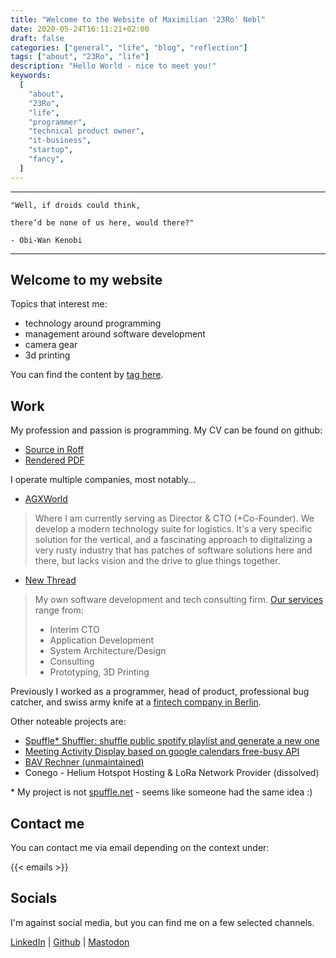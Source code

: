 ```yaml
---
title: "Welcome to the Website of Maximilian '23Ro' Nebl"
date: 2020-05-24T16:11:21+02:00
draft: false
categories: ["general", "life", "blog", "reflection"]
tags: ["about", "23Ro", "life"]
description: "Hello World - nice to meet you!"
keywords:
  [
    "about",
    "23Ro",
    "life",
    "programmer",
    "technical product owner",
    "it-business",
    "startup",
    "fancy",
  ]
---
```


---

```JS
"Well, if droids could think,

there’d be none of us here, would there?"

- Obi-Wan Kenobi
```

---

## Welcome to my website

Topics that interest me:

- technology around programming
- management around software development
- camera gear
- 3d printing

You can find the content by [tag here](/tags/).

## Work

My profession and passion is programming.
My CV can be found on github:

- [Source in Roff](https://raw.githubusercontent.com/23RoMax/cv/main/resume.ms)
- [Rendered PDF](https://github.com/23RoMax/cv/blob/main/pdf/resume.pdf)

I operate multiple companies, most notably...

- [AGXWorld](https://agxworld.com/)

> Where I am currently serving as Director & CTO (+Co-Founder). We develop a modern technology suite for logistics. It's a very specific solution for the vertical, and a fascinating approach to digitalizing a very rusty industry that has patches of software solutions here and there, but lacks vision and the drive to glue things together.

- [New Thread](https://new-thread.de)

> My own software development and tech consulting firm. [Our services](https://new-thread.de/work-with-us/) range from:
>
> - Interim CTO
> - Application Development
> - System Architecture/Design
> - Consulting
> - Prototyping, 3D Printing

Previously I worked as a programmer, head of product, professional bug catcher, and swiss army knife at a [fintech company in Berlin](https://www.tillhub.de).

Other noteable projects are:

- [Spuffle\* Shuffler: shuffle public spotify playlist and generate a new one](https://spuffle-shuffler.web.app/#/)
- [Meeting Activity Display based on google calendars free-busy API](https://freebusy.app)
- [BAV Rechner (unmaintained)](https://bav-werkzeug.de)
- Conego - Helium Hotspot Hosting & LoRa Network Provider (dissolved)

\* My project is not [spuffle.net](https://spuffle.net/) - seems like someone had the same idea :)

## Contact me

You can contact me via email depending on the context under:

{{< emails >}}

## Socials

I'm against social media, but you can find me on a few selected channels.

[LinkedIn](https://www.linkedin.com/in/maximilian-nebl-87219846/) | [Github](https://github.com/23RoMax/) | [Mastodon](https://mastodon.social/web/@23R0)
